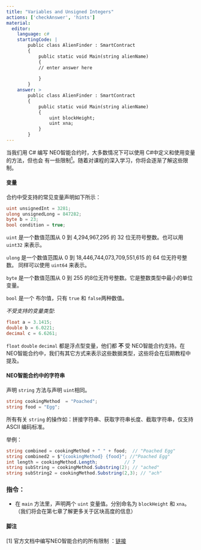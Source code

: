 ```yaml
---
title: "Variables and Unsigned Integers"
actions: ['checkAnswer', 'hints']
material: 
  editor:
    language: c#
    startingCode: |
        public class AlienFinder : SmartContract
        {
            public static void Main(string alienName)
            {
            // enter answer here
            
            }
        }
    answer: > 
        public class AlienFinder : SmartContract
        {
            public static void Main(string alienName)
            {
                uint blockHeight;
                uint xna; 
            }
        }
---
```


当我们用 C# 编写 NEO智能合约时，大多数情况下可以使用 C#中定义和使用变量的方法，但也会 有一些限制[<sup>1</sup>](#1)。随着对课程的深入学习，你将会逐渐了解这些限制。


#### 变量

合约中受支持的常见变量声明如下所示：

```c#
uint unsignedInt = 3281;
ulong unsignedLong = 847282; 
byte b = 23; 
bool condition = true; 
```

`uint` 是一个数值范围从 0 到 4,294,967,295  的 32 位无符号整数。也可以用 `uint32` 来表示。

`ulong` 是一个数值范围从 0 到 18,446,744,073,709,551,615  的 64 位无符号整数。 同样可以使用 `uint64` 来表示。

`byte` 是一个数值范围从 0 到 255 的8位无符号整数。它是整数类型中最小的单位变量。

`bool` 是一个 布尔值，只有 `true` 和 `false`两种数值。

*不受支持的变量类型*: 

```c#
float a = 3.1415;
double b = 6.0221;
decimal c = 6.6261; 
```
`float` `double` `decimal` 都是浮点型变量，他们都 **不** 受 NEO智能合约支持。在 NEO智能合约中，我们有其它方式来表示这些数据类型，这些将会在后期教程中提及。

#### NEO智能合约中的字符串

声明 `string` 方法与声明 `uint`相同。

```c#
string cookingMethod  = "Poached"; 
string food = "Egg"; 
```

所有有关 `string` 的操作如：拼接字符串、获取字符串长度、截取字符串，仅支持 ASCII 编码标准。

举例：

```c#
string combined = cookingMethod + " " + food;  // "Poached Egg"
string combined2 = $"{cookingMethod} {food}"; //"Poached Egg"
int length = cookingMethod.Length;          // 7
string subString = cookingMethod.Substring(2); // "ached"
string subString2 = cookingMethod.Substring(2,3); // "ach"
```

### 指令：

- 在 `main` 方法里，声明两个 `uint` 变量值。分别命名为 `blockHeight` 和 `xna`。（我们将会在第七章了解更多关于区块高度的信息）


#### 脚注

<a class="anchor" id="1"></a>
[1] 官方文档中编写NEO智能合约的所有限制
：[链接](https://docs.neo.org/docs/zh-cn/sc/write/limitation.html)
